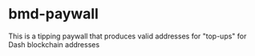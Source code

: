 # bmd-paywall
This is a tipping paywall that produces valid addresses for "top-ups" for Dash blockchain addresses
